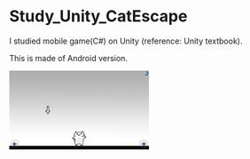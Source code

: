 # Study_Unity_CatEscape
I studied mobile game(C#) on Unity (reference: Unity textbook).

This is made of Android version.

<img src="/img/CatEscape.png" width="50%" height="50%" >
